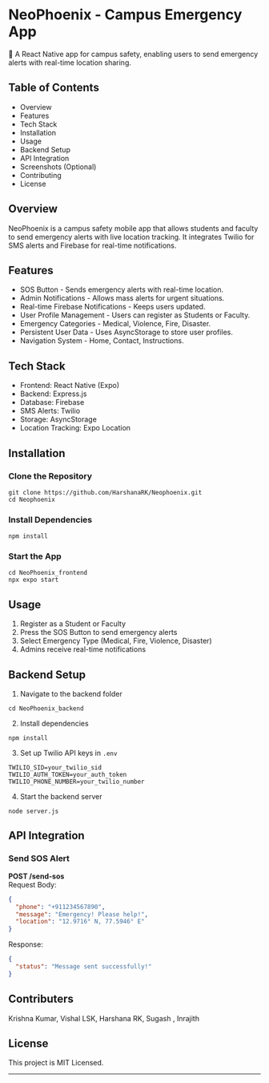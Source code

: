 # NeoPhoenix - Campus Emergency App  

🚀 A React Native app for campus safety, enabling users to send emergency alerts with real-time location sharing.  

## Table of Contents  
- Overview  
- Features  
- Tech Stack  
- Installation  
- Usage  
- Backend Setup  
- API Integration  
- Screenshots (Optional)  
- Contributing  
- License  

## Overview  
NeoPhoenix is a campus safety mobile app that allows students and faculty to send emergency alerts with live location tracking. It integrates Twilio for SMS alerts and Firebase for real-time notifications.  

## Features  
- SOS Button - Sends emergency alerts with real-time location.  
- Admin Notifications - Allows mass alerts for urgent situations.  
- Real-time Firebase Notifications - Keeps users updated.  
- User Profile Management - Users can register as Students or Faculty.  
- Emergency Categories - Medical, Violence, Fire, Disaster.  
- Persistent User Data - Uses AsyncStorage to store user profiles.  
- Navigation System - Home, Contact, Instructions.  

## Tech Stack  
- Frontend: React Native (Expo)  
- Backend: Express.js  
- Database: Firebase  
- SMS Alerts: Twilio  
- Storage: AsyncStorage  
- Location Tracking: Expo Location  

## Installation  

### Clone the Repository  
```
git clone https://github.com/HarshanaRK/Neophoenix.git
cd Neophoenix
```

### Install Dependencies  
```
npm install
```

### Start the App  
```
cd NeoPhoenix_frontend
npx expo start
```

## Usage  
1. Register as a Student or Faculty  
2. Press the SOS Button to send emergency alerts  
3. Select Emergency Type (Medical, Fire, Violence, Disaster)  
4. Admins receive real-time notifications  

## Backend Setup  
1. Navigate to the backend folder  
```
cd NeoPhoenix_backend
```
2. Install dependencies  
```
npm install
```
3. Set up Twilio API keys in `.env`  
```
TWILIO_SID=your_twilio_sid  
TWILIO_AUTH_TOKEN=your_auth_token  
TWILIO_PHONE_NUMBER=your_twilio_number  
```
4. Start the backend server  
```
node server.js
```

## API Integration  

### Send SOS Alert  
**POST /send-sos**  
Request Body:  
```json
{
  "phone": "+911234567890",
  "message": "Emergency! Please help!",
  "location": "12.9716° N, 77.5946° E"
}
```
Response:  
```json
{
  "status": "Message sent successfully!"
}
```
 

## Contributers

Krishna Kumar,
Vishal LSK,
Harshana RK,
Sugash ,
Inrajith 
  

## License  
This project is MIT Licensed.  

---
